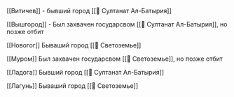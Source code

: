 [[Витичев]] - бывший город [[📄 Султанат Ал-Батырия]]

[[Вышгород]] - Был захвачен государсвом [[📄 Султанат Ал-Батырия]], но позже отбит

[[Новогог]] Бываший город [[📄 Светоземье]]

[[Муром]] Был захвачен государсвом [[📄 Светоземье]], но позже отбит

[[Ладога]] Бывший город [[📄 Султанат Ал-Батырия]]

[[Лагунь]] Бываший город [[📄 Светоземье]]




